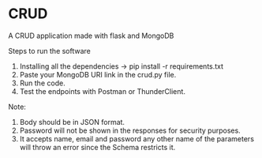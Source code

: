 # CRUD
A CRUD application made with flask and MongoDB

Steps to run the software
1. Installing all the dependencies
   -> pip install -r requirements.txt
2. Paste your MongoDB URI link in the crud.py file.
3. Run the code.
4. Test the endpoints with Postman or ThunderClient.

Note:
1. Body should be in JSON format.
2. Password will not be shown in the responses for security purposes.
3. It accepts name, email and password any other name of the parameters will throw an error since the Schema restricts it.
